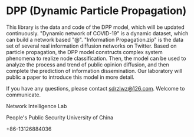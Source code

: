 # DPP (Dynamic Particle Propagation)
This library is the data and code of the DPP model, which will be updated continuously.
"Dynamic network of COVID-19" is a dynamic dataset, which can build a network based "@".
"Information Propagation.zip" is the data set of several real information diffusion networks on Twitter.
Based on particle propagation, the DPP model constructs complex system phenomena to realize node classification. Then, the model can be used to analyze the process and trend of public opinion diffusion, and then complete the prediction of information dissemination. Our laboratory will public a paper to introduce this model in more detail.

If you have any questions, please contact sdrzlwz@126.com. Welcome to communicate.


Network Intelligence Lab

People's Public Security University of China

+86-13126884036

